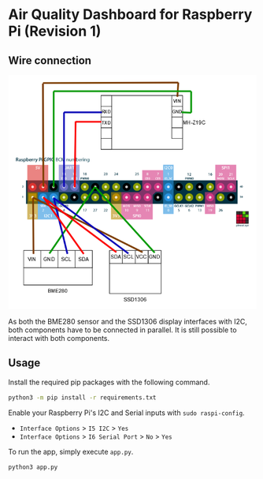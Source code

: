 # Air Quality Dashboard for Raspberry Pi (Revision 1)

## Wire connection

![Revision 1 wiring](../docs/images/rev1-wiring.png)

As both the BME280 sensor and the SSD1306 display interfaces with I2C, both components have to be connected in parallel. It is still possible to interact with both components.

## Usage

Install the required pip packages with the following command.

```bash
python3 -m pip install -r requirements.txt
```

Enable your Raspberry Pi's I2C and Serial inputs with ```sudo raspi-config```.

- `Interface Options` > `I5 I2C` > `Yes`
- `Interface Options` > `I6 Serial Port` > `No` > `Yes`

To run the app, simply execute `app.py`.

```bash
python3 app.py
```
